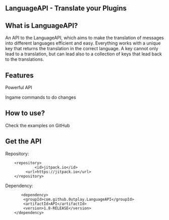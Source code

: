 LanguageAPI - Translate your Plugins
-
What is LanguageAPI?
- 
An API to the LanguageAPI, which aims to make the translation of messages into different languages efficient and easy.
Everything works with a unique key that returns the translation in the correct language. A key cannot only lead to a translation,
but can lead also to a collection of keys that lead back to the translations.

Features
-
Powerful API

Ingame commands to do changes

How to use?
-
Check the examples on GitHub

Get the API
-

Repository:
```
	<repository>
             <id>jitpack.io</id>
	     <url>https://jitpack.io</url>
	</repository>
```
Dependency:
```
       <dependency>
	    <groupId>com.github.0utplay.LanguageAPI</groupId>
	    <artifactId>API</artifactId>
	    <version>1.8-RELEASE</version>
	</dependency>
```

